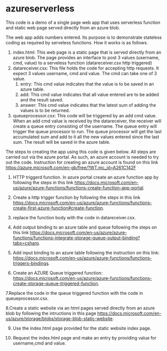 # azureserverless
This code is a demo of a single page web app that uses serverless function and static web page served directly from an azure blob. 

The web app adds numbers entered. Its purpose is to demonstrate stateless coding as required by serveless functions. How it works is as follows.
1. index.html: This web page is a static page that is served directly from an azure blob. The page provides an interface to post 3 values (username, cmd, value) to a serveless function (datareceiver.csx http triggered)
2. datareceiver.csx: This file holds the code for accepting http requests. It expect 3 values username, cmd and value. The cmd can take one of 3 value. 
   1. entry: This cmd value indicates that the value is to be saved in an azure table.
   2. add: This cmd value indicates that all value entered are to be added and the result saved.
   3. answer: This cmd value indicates that the latest sum of adding the values is to be returned.
3. queueprocessor.csx: This code will be triggered by an add cmd value. When an add cmd value is received by the datareceiver, the receiver will create a queue entry consisting of the username. The queue entry will trigger the queue processor to run. The queue processor will get the last accumulated sum and add to it all the new values entered since the last sum. The result will be saved in the azure table.

The steps to creating the app using this code is given below. All steps are carried out via the azure portal. As such, an azure account is needed to try out the code. Instruction for creating an azure account is found on this link https://azure.microsoft.com/en-gb/free/?WT.mc_id=A261C142F

1. HTTP triggerd function. In azure portal create an azure function app by following the steps in this link https://docs.microsoft.com/en-us/azure/azure-functions/functions-create-function-app-portal.

2. Create a http trigger function by following the steps in this link https://docs.microsoft.com/en-us/azure/azure-functions/functions-create-first-azure-function#create-function.

3. replace the function body with the code in datareceiver.csx.

4. Add output binding to an azure table and queue following the steps on this link https://docs.microsoft.com/en-us/azure/azure-functions/functions-integrate-storage-queue-output-binding?tabs=csharp.

5. Add input binding to an azure table following the instruction on this link: https://docs.microsoft.com/en-us/azure/azure-functions/functions-triggers-bindings.

6. Create an AZURE Queue triggered function: https://docs.microsoft.com/en-us/azure/azure-functions/functions-create-storage-queue-triggered-function.

7.Replace the code in the queue triggered function with the code in queueprocessor.csx.

8.Create a static website via an html pages served directly from an azure blob by following the intructions in this page https://docs.microsoft.com/en-us/azure/storage/blobs/storage-blob-static-website.

9. Use the index.html page provided for the static website index page.

10. Request the index.html page and make an entry by providing value for username,cmd and value.

  
